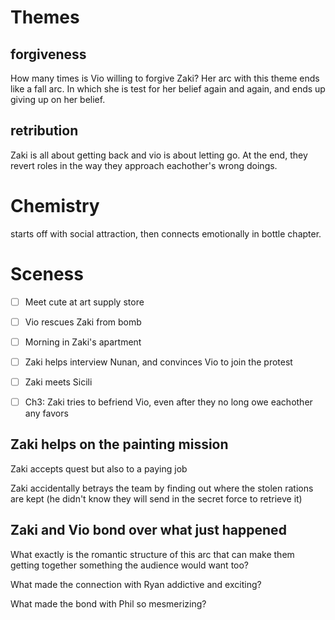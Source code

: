 # Themes

## forgiveness

How many times is Vio willing to forgive Zaki? Her arc with this theme ends like a fall arc. In which she is test for her belief again and again, and ends up giving up on her belief.

## retribution

Zaki is all about getting back and vio is about letting go. At the end, they revert roles in the way they approach eachother's wrong doings. 

# Chemistry
starts off with social attraction, then connects emotionally in bottle chapter.

# Sceness

- [ ] Meet cute at art supply store

- [ ] Vio rescues Zaki from bomb

- [ ] Morning in Zaki's apartment

- [ ] Zaki helps interview Nunan, and convinces Vio to join the protest

- [ ] Zaki meets Sicili

- [ ] Ch3: Zaki tries to befriend Vio, even after they no long owe eachother any favors

## Zaki helps on the painting mission

Zaki accepts quest but also to a paying job

Zaki accidentally betrays the team by finding out where the stolen rations are kept (he didn't know they will send in the secret force to retrieve it)

## Zaki and Vio bond over what just happened

What exactly is the romantic structure of this arc that can make them getting together something the audience would want too?

What made the connection with Ryan addictive and exciting?

What made the bond with Phil so mesmerizing? 

